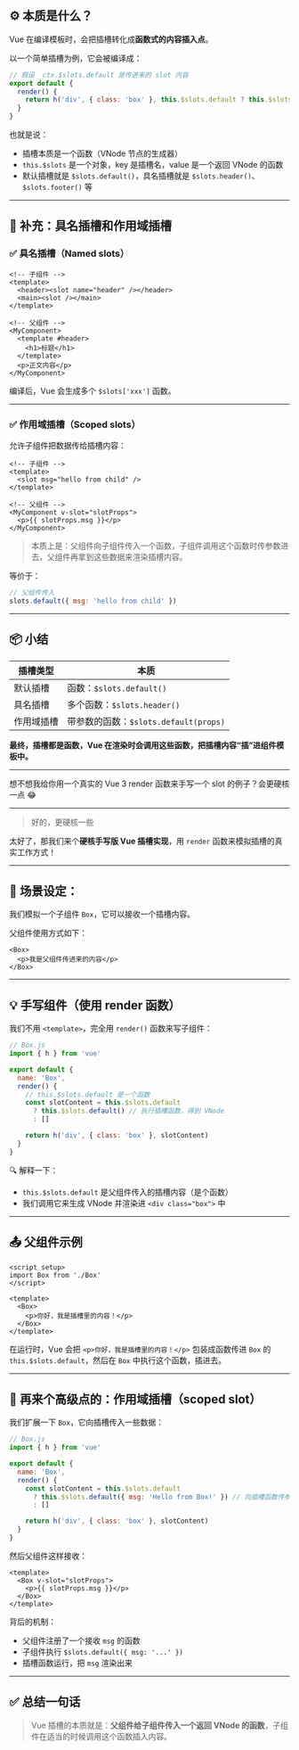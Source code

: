 ## ⚙️ 本质是什么？

Vue 在编译模板时，会把插槽转化成**函数式的内容插入点**。

以一个简单插槽为例，它会被编译成：

```js
// 假设 _ctx.$slots.default 是传进来的 slot 内容
export default {
  render() {
    return h('div', { class: 'box' }, this.$slots.default ? this.$slots.default() : '')
  }
}
```

也就是说：

- 插槽本质是一个函数（VNode 节点的生成器）
- `this.$slots` 是一个对象，key 是插槽名，value 是一个返回 VNode 的函数
- 默认插槽就是 `$slots.default()`，具名插槽就是 `$slots.header()`、`$slots.footer()` 等

---

## 🧠 补充：具名插槽和作用域插槽

### ✅ 具名插槽（Named slots）

```vue
<!-- 子组件 -->
<template>
  <header><slot name="header" /></header>
  <main><slot /></main>
</template>

<!-- 父组件 -->
<MyComponent>
  <template #header>
    <h1>标题</h1>
  </template>
  <p>正文内容</p>
</MyComponent>
```

编译后，Vue 会生成多个 `$slots['xxx']` 函数。

---

### ✅ 作用域插槽（Scoped slots）

允许子组件把数据传给插槽内容：

```vue
<!-- 子组件 -->
<template>
  <slot msg="hello from child" />
</template>

<!-- 父组件 -->
<MyComponent v-slot="slotProps">
  <p>{{ slotProps.msg }}</p>
</MyComponent>
```

> 本质上是：父组件向子组件传入一个函数，子组件调用这个函数时传参数进去，父组件再拿到这些数据来渲染插槽内容。

等价于：

```js
// 父组件传入
slots.default({ msg: 'hello from child' })
```

---

## 📦 小结

| 插槽类型   | 本质                                  |
| ---------- | ------------------------------------- |
| 默认插槽   | 函数：`$slots.default()`              |
| 具名插槽   | 多个函数：`$slots.header()`           |
| 作用域插槽 | 带参数的函数：`$slots.default(props)` |

**最终，插槽都是函数，Vue 在渲染时会调用这些函数，把插槽内容“插”进组件模板中。**

---

想不想我给你用一个真实的 Vue 3 render 函数来手写一个 slot 的例子？会更硬核一点 😂

---

> 好的，更硬核一些

太好了，那我们来个**硬核手写版 Vue 插槽实现**，用 `render` 函数来模拟插槽的真实工作方式！

---

## 🧱 场景设定：

我们模拟一个子组件 `Box`，它可以接收一个插槽内容。

父组件使用方式如下：

```vue
<Box>
  <p>我是父组件传进来的内容</p>
</Box>
```

---

## 💡 手写组件（使用 render 函数）

我们不用 `<template>`，完全用 `render()` 函数来写子组件：

```js
// Box.js
import { h } from 'vue'

export default {
  name: 'Box',
  render() {
    // this.$slots.default 是一个函数
    const slotContent = this.$slots.default
      ? this.$slots.default() // 执行插槽函数，得到 VNode
      : []

    return h('div', { class: 'box' }, slotContent)
  }
}
```

🔍 解释一下：

- `this.$slots.default` 是父组件传入的插槽内容（是个函数）
- 我们调用它来生成 VNode 并渲染进 `<div class="box">` 中

---

## 📤 父组件示例

```vue
<script setup>
import Box from './Box'
</script>

<template>
  <Box>
    <p>你好，我是插槽里的内容！</p>
  </Box>
</template>
```

在运行时，Vue 会把 `<p>你好，我是插槽里的内容！</p>` 包装成函数传进 `Box` 的 `this.$slots.default`，然后在 `Box` 中执行这个函数，插进去。

---

## 🧠 再来个高级点的：**作用域插槽（scoped slot）**

我们扩展一下 `Box`，它向插槽传入一些数据：

```js
// Box.js
import { h } from 'vue'

export default {
  name: 'Box',
  render() {
    const slotContent = this.$slots.default
      ? this.$slots.default({ msg: 'Hello from Box!' }) // 向插槽函数传参
      : []

    return h('div', { class: 'box' }, slotContent)
  }
}
```

然后父组件这样接收：

```vue
<template>
  <Box v-slot="slotProps">
    <p>{{ slotProps.msg }}</p>
  </Box>
</template>
```

背后的机制：

- 父组件注册了一个接收 `msg` 的函数
- 子组件执行 `$slots.default({ msg: '...' })`
- 插槽函数运行，把 `msg` 渲染出来

---

## ✅ 总结一句话

> Vue 插槽的本质就是：**父组件给子组件传入一个返回 VNode 的函数**，子组件在适当的时候调用这个函数插入内容。

